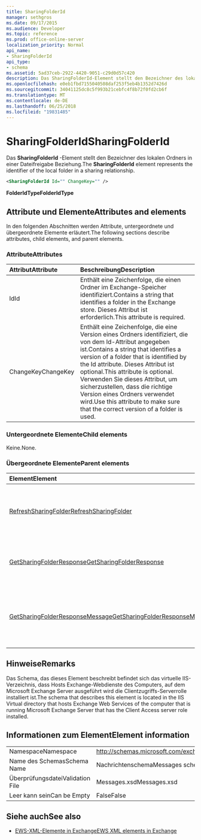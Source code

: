 ```yaml
---
title: SharingFolderId
manager: sethgros
ms.date: 09/17/2015
ms.audience: Developer
ms.topic: reference
ms.prod: office-online-server
localization_priority: Normal
api_name:
- SharingFolderId
api_type:
- schema
ms.assetid: 5ad37ceb-2922-4420-9051-c29d0d57c420
description: Das SharingFolderId-Element stellt den Bezeichner des lokalen Ordners in einer Dateifreigabe Beziehung.
ms.openlocfilehash: e0eb1fbd7155040508daf253f5eb4b1352d7426d
ms.sourcegitcommit: 34041125dc8c5f993b21cebfc4f8b72f0fd2cb6f
ms.translationtype: MT
ms.contentlocale: de-DE
ms.lasthandoff: 06/25/2018
ms.locfileid: "19831485"
---
```

# <a name="sharingfolderid"></a><span data-ttu-id="0f21d-103">SharingFolderId</span><span class="sxs-lookup"><span data-stu-id="0f21d-103">SharingFolderId</span></span>

<span data-ttu-id="0f21d-104">Das **SharingFolderId** -Element stellt den Bezeichner des lokalen Ordners in einer Dateifreigabe Beziehung.</span><span class="sxs-lookup"><span data-stu-id="0f21d-104">The **SharingFolderId** element represents the identifier of the local folder in a sharing relationship.</span></span> 
  
```xml
<SharingFolderId Id="" ChangeKey="" />
```

 <span data-ttu-id="0f21d-105">**FolderIdType**</span><span class="sxs-lookup"><span data-stu-id="0f21d-105">**FolderIdType**</span></span>
## <a name="attributes-and-elements"></a><span data-ttu-id="0f21d-106">Attribute und Elemente</span><span class="sxs-lookup"><span data-stu-id="0f21d-106">Attributes and elements</span></span>

<span data-ttu-id="0f21d-107">In den folgenden Abschnitten werden Attribute, untergeordnete und übergeordnete Elemente erläutert.</span><span class="sxs-lookup"><span data-stu-id="0f21d-107">The following sections describe attributes, child elements, and parent elements.</span></span>
  
### <a name="attributes"></a><span data-ttu-id="0f21d-108">Attribute</span><span class="sxs-lookup"><span data-stu-id="0f21d-108">Attributes</span></span>

|<span data-ttu-id="0f21d-109">**Attribut**</span><span class="sxs-lookup"><span data-stu-id="0f21d-109">**Attribute**</span></span>|<span data-ttu-id="0f21d-110">**Beschreibung**</span><span class="sxs-lookup"><span data-stu-id="0f21d-110">**Description**</span></span>|
|:-----|:-----|
|<span data-ttu-id="0f21d-111">Id</span><span class="sxs-lookup"><span data-stu-id="0f21d-111">Id</span></span>  <br/> |<span data-ttu-id="0f21d-112">Enthält eine Zeichenfolge, die einen Ordner im Exchange-Speicher identifiziert.</span><span class="sxs-lookup"><span data-stu-id="0f21d-112">Contains a string that identifies a folder in the Exchange store.</span></span> <span data-ttu-id="0f21d-113">Dieses Attribut ist erforderlich.</span><span class="sxs-lookup"><span data-stu-id="0f21d-113">This attribute is required.</span></span>  <br/> |
|<span data-ttu-id="0f21d-114">ChangeKey</span><span class="sxs-lookup"><span data-stu-id="0f21d-114">ChangeKey</span></span>  <br/> |<span data-ttu-id="0f21d-115">Enthält eine Zeichenfolge, die eine Version eines Ordners identifiziert, die von dem Id-Attribut angegeben ist.</span><span class="sxs-lookup"><span data-stu-id="0f21d-115">Contains a string that identifies a version of a folder that is identified by the Id attribute.</span></span> <span data-ttu-id="0f21d-116">Dieses Attribut ist optional.</span><span class="sxs-lookup"><span data-stu-id="0f21d-116">This attribute is optional.</span></span> <span data-ttu-id="0f21d-117">Verwenden Sie dieses Attribut, um sicherzustellen, dass die richtige Version eines Ordners verwendet wird.</span><span class="sxs-lookup"><span data-stu-id="0f21d-117">Use this attribute to make sure that the correct version of a folder is used.</span></span>  <br/> |
   
### <a name="child-elements"></a><span data-ttu-id="0f21d-118">Untergeordnete Elemente</span><span class="sxs-lookup"><span data-stu-id="0f21d-118">Child elements</span></span>

<span data-ttu-id="0f21d-119">Keine.</span><span class="sxs-lookup"><span data-stu-id="0f21d-119">None.</span></span>
  
### <a name="parent-elements"></a><span data-ttu-id="0f21d-120">Übergeordnete Elemente</span><span class="sxs-lookup"><span data-stu-id="0f21d-120">Parent elements</span></span>

|<span data-ttu-id="0f21d-121">**Element**</span><span class="sxs-lookup"><span data-stu-id="0f21d-121">**Element**</span></span>|<span data-ttu-id="0f21d-122">**Beschreibung**</span><span class="sxs-lookup"><span data-stu-id="0f21d-122">**Description**</span></span>|
|:-----|:-----|
|[<span data-ttu-id="0f21d-123">RefreshSharingFolder</span><span class="sxs-lookup"><span data-stu-id="0f21d-123">RefreshSharingFolder</span></span>](refreshsharingfolder.md) <br/> |<span data-ttu-id="0f21d-124">Definiert eine Anforderung an den angegebenen lokalen Ordner zu aktualisieren.</span><span class="sxs-lookup"><span data-stu-id="0f21d-124">Defines a request to refresh the specified local folder.</span></span>  <br/> |
|[<span data-ttu-id="0f21d-125">GetSharingFolderResponse</span><span class="sxs-lookup"><span data-stu-id="0f21d-125">GetSharingFolderResponse</span></span>](getsharingfolderresponse.md) <br/> |<span data-ttu-id="0f21d-126">Definiert eine Antwort auf eine [GetSharingFolder Vorgang](getsharingfolder-operation.md) an.</span><span class="sxs-lookup"><span data-stu-id="0f21d-126">Defines a response to a [GetSharingFolder operation](getsharingfolder-operation.md) request.</span></span>  <br/> |
|[<span data-ttu-id="0f21d-127">GetSharingFolderResponseMessage</span><span class="sxs-lookup"><span data-stu-id="0f21d-127">GetSharingFolderResponseMessage</span></span>](getsharingfolderresponsemessage.md) <br/> |<span data-ttu-id="0f21d-128">Enthält den Status und das Ergebnis einer einzelnen Anforderung [GetSharingFolder Vorgang](getsharingfolder-operation.md) .</span><span class="sxs-lookup"><span data-stu-id="0f21d-128">Contains the status and result of a single [GetSharingFolder operation](getsharingfolder-operation.md) request.</span></span>  <br/> |
   
## <a name="remarks"></a><span data-ttu-id="0f21d-129">Hinweise</span><span class="sxs-lookup"><span data-stu-id="0f21d-129">Remarks</span></span>

<span data-ttu-id="0f21d-130">Das Schema, das dieses Element beschreibt befindet sich das virtuelle IIS-Verzeichnis, dass Hosts Exchange-Webdienste des Computers, auf dem Microsoft Exchange Server ausgeführt wird die Clientzugriffs-Serverrolle installiert ist.</span><span class="sxs-lookup"><span data-stu-id="0f21d-130">The schema that describes this element is located in the IIS Virtual directory that hosts Exchange Web Services of the computer that is running Microsoft Exchange Server that has the Client Access server role installed.</span></span>
  
## <a name="element-information"></a><span data-ttu-id="0f21d-131">Informationen zum Element</span><span class="sxs-lookup"><span data-stu-id="0f21d-131">Element information</span></span>

|||
|:-----|:-----|
|<span data-ttu-id="0f21d-132">Namespace</span><span class="sxs-lookup"><span data-stu-id="0f21d-132">Namespace</span></span>  <br/> |http://schemas.microsoft.com/exchange/services/2006/messages  <br/> |
|<span data-ttu-id="0f21d-133">Name des Schemas</span><span class="sxs-lookup"><span data-stu-id="0f21d-133">Schema Name</span></span>  <br/> |<span data-ttu-id="0f21d-134">Nachrichtenschema</span><span class="sxs-lookup"><span data-stu-id="0f21d-134">Messages schema</span></span>  <br/> |
|<span data-ttu-id="0f21d-135">Überprüfungsdatei</span><span class="sxs-lookup"><span data-stu-id="0f21d-135">Validation File</span></span>  <br/> |<span data-ttu-id="0f21d-136">Messages.xsd</span><span class="sxs-lookup"><span data-stu-id="0f21d-136">Messages.xsd</span></span>  <br/> |
|<span data-ttu-id="0f21d-137">Leer kann sein</span><span class="sxs-lookup"><span data-stu-id="0f21d-137">Can be Empty</span></span>  <br/> |<span data-ttu-id="0f21d-138">False</span><span class="sxs-lookup"><span data-stu-id="0f21d-138">False</span></span>  <br/> |
   
## <a name="see-also"></a><span data-ttu-id="0f21d-139">Siehe auch</span><span class="sxs-lookup"><span data-stu-id="0f21d-139">See also</span></span>



- [<span data-ttu-id="0f21d-140">EWS-XML-Elemente in Exchange</span><span class="sxs-lookup"><span data-stu-id="0f21d-140">EWS XML elements in Exchange</span></span>](ews-xml-elements-in-exchange.md)

